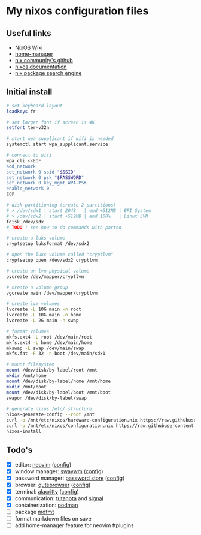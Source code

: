 # My nixos configuration files

## Useful links

* [NixOS Wiki](https://nixos.wiki/wiki/Main_Page)
* [home-manager](https://github.com/nix-community/home-manager)
* [nix community's github](https://github.com/nix-community)
* [nixos documentation](https://nixos.org/learn.html)
* [nix package search engine](https://search.nixos.org/packages)

## Initial install

```bash
# set keyboard layout
loadkeys fr

# set larger font if screen is 4K
setfont ter-v32n

# start wpa_supplicant if wifi is needed
systemctl start wpa_supplicant.service

# connect to wifi
wpa_cli <<EOF
add_network
set_network 0 ssid "$SSID"
set_network 0 psk "$PASSWORD"
set_network 0 key_mgmt WPA-PSK
enable_network 0
EOF

# disk partitioning (create 2 partitions)
# > /dev/sdx1 | start 2048   | end +512MB | EFI System
# > /dev/sdx2 | start +512MB | end 100%   | Linux LVM
fdisk /dev/sdx
# TODO : see how to do commands with parted

# create a luks volume
cryptsetup luksFormat /dev/sdx2

# open the luks volume called "cryptlvm"
cryptsetup open /dev/sdx2 cryptlvm

# create an lvm physical volume
pvcreate /dev/mapper/cryptlvm

# create a volume group
vgcreate main /dev/mapper/cryptlvm

# create lvm volumes
lvcreate -L 10G main -n root
lvcreate -L 10G main -n home
lvcreate -L 2G main -n swap

# format volumes 
mkfs.ext4 -L root /dev/main/root
mkfs.ext4 -L home /dev/main/home
mkswap -L swap /dev/main/swap
mkfs.fat -F 32 -n boot /dev/main/sdx1

# mount filesystem
mount /dev/disk/by-label/root /mnt
mkdir /mnt/home
mount /dev/disk/by-label/home /mnt/home
mkdir /mnt/boot
mount /dev/disk/by-label/boot /mnt/boot
swapon /dev/disk/by-label/swap

# generate nixos /etc/ structure
nixos-generate-config --root /mnt
curl -o /mnt/etc/nixos/hardware-configuration.nix https://raw.githubusercontent.com/0b11stan/nixconfig/main/system/hardware-configuration.nix
curl -o /mnt/etc/nixos/configuration.nix https://raw.githubusercontent.com/0b11stan/nixconfig/main/system/hardware-configuration.nix
nixos-install
```

## Todo's

* [x] editor: [neovim](http://neovim.io/) ([config](https://github.com/0b11stan/nixconfig/blob/main/users/tristan/cli/neovim.nix))
* [x] window manager: [swaywm](https://nixos.wiki/wiki/Sway) ([config](https://github.com/0b11stan/nixconfig/blob/main/users/tristan/gui/sway.nix))
* [x] password manager: [password store](https://www.passwordstore.org/) ([config](https://github.com/0b11stan/nixconfig/blob/main/users/tristan/cli/secrets.nix))
* [x] browser: [qutebrowser](https://www.qutebrowser.org) ([config](https://github.com/0b11stan/nixconfig/blob/main/users/tristan/gui/qutebrowser.nix))
* [x] terminal: [alacritty](https://github.com/alacritty/alacritty) ([config](https://github.com/0b11stan/nixconfig/blob/main/users/tristan/gui/alacritty.nix))
* [x] communication: [tutanota](https://tutanota.com/) and [signal](https://www.signal.org/)
* [x] containerization: [podman](https://podman.io/)
* [ ] package [mdfmt](https://github.com/moorereason/mdfmt)
* [ ] format markdown files on save
* [ ] add home-manager feature for neovim ftplugins
